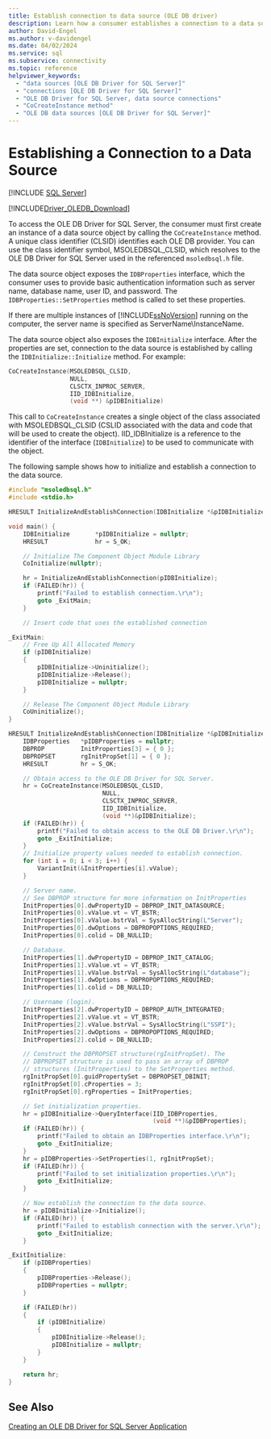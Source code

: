 ```yaml
---
title: Establish connection to data source (OLE DB driver)
description: Learn how a consumer establishes a connection to a data source by using OLE DB Driver for SQL Server.
author: David-Engel
ms.author: v-davidengel
ms.date: 04/02/2024
ms.service: sql
ms.subservice: connectivity
ms.topic: reference
helpviewer_keywords:
  - "data sources [OLE DB Driver for SQL Server]"
  - "connections [OLE DB Driver for SQL Server]"
  - "OLE DB Driver for SQL Server, data source connections"
  - "CoCreateInstance method"
  - "OLE DB data sources [OLE DB Driver for SQL Server]"
---
```

# Establishing a Connection to a Data Source

[!INCLUDE [SQL Server](../../../includes/applies-to-version/sql-asdb-asdbmi-asa-pdw.md)]

[!INCLUDE[Driver_OLEDB_Download](../../../includes/driver_oledb_download.md)]

To access the OLE DB Driver for SQL Server, the consumer must first create an instance of a data source object by calling the `CoCreateInstance` method. A unique class identifier (CLSID) identifies each OLE DB provider. You can use the class identifier symbol, MSOLEDBSQL_CLSID, which resolves to the OLE DB Driver for SQL Server used in the referenced `msoledbsql.h` file.

The data source object exposes the `IDBProperties` interface, which the consumer uses to provide basic authentication information such as server name, database name, user ID, and password. The `IDBProperties::SetProperties` method is called to set these properties.

If there are multiple instances of [!INCLUDE[ssNoVersion](../../../includes/ssnoversion-md.md)] running on the computer, the server name is specified as ServerName\InstanceName.

The data source object also exposes the `IDBInitialize` interface. After the properties are set, connection to the data source is established by calling the `IDBInitialize::Initialize` method. For example:

```cpp
CoCreateInstance(MSOLEDBSQL_CLSID,
                 NULL,
                 CLSCTX_INPROC_SERVER,
                 IID_IDBInitialize,
                 (void **) &pIDBInitialize)
```

 This call to `CoCreateInstance` creates a single object of the class associated with MSOLEDBSQL_CLSID (CSLID associated with the data and code that will be used to create the object). IID_IDBInitialize is a reference to the identifier of the interface (`IDBInitialize`) to be used to communicate with the object.

 The following sample shows how to initialize and establish a connection to the data source.

```cpp
#include "msoledbsql.h"
#include <stdio.h>

HRESULT InitializeAndEstablishConnection(IDBInitialize *&pIDBInitialize);

void main() {
    IDBInitialize       *pIDBInitialize = nullptr;
    HRESULT             hr = S_OK;

    // Initialize The Component Object Module Library
    CoInitialize(nullptr);

    hr = InitializeAndEstablishConnection(pIDBInitialize);
    if (FAILED(hr)) {
        printf("Failed to establish connection.\r\n");
        goto _ExitMain;
    }

    // Insert code that uses the established connection

_ExitMain:
    // Free Up All Allocated Memory
    if (pIDBInitialize)
    {
        pIDBInitialize->Uninitialize();
        pIDBInitialize->Release();
        pIDBInitialize = nullptr;
    }

    // Release The Component Object Module Library
    CoUninitialize();
}

HRESULT InitializeAndEstablishConnection(IDBInitialize *&pIDBInitialize) {
    IDBProperties   *pIDBProperties = nullptr;
    DBPROP          InitProperties[3] = { 0 };
    DBPROPSET       rgInitPropSet[1] = { 0 };
    HRESULT         hr = S_OK;

    // Obtain access to the OLE DB Driver for SQL Server.
    hr = CoCreateInstance(MSOLEDBSQL_CLSID,
                          NULL,
                          CLSCTX_INPROC_SERVER,
                          IID_IDBInitialize,
                          (void **)&pIDBInitialize);
    if (FAILED(hr)) {
        printf("Failed to obtain access to the OLE DB Driver.\r\n");
        goto _ExitInitialize;
    }
    // Initialize property values needed to establish connection.
    for (int i = 0; i < 3; i++) {
        VariantInit(&InitProperties[i].vValue);
    }

    // Server name.
    // See DBPROP structure for more information on InitProperties
    InitProperties[0].dwPropertyID = DBPROP_INIT_DATASOURCE;
    InitProperties[0].vValue.vt = VT_BSTR;
    InitProperties[0].vValue.bstrVal = SysAllocString(L"Server");
    InitProperties[0].dwOptions = DBPROPOPTIONS_REQUIRED;
    InitProperties[0].colid = DB_NULLID;

    // Database.
    InitProperties[1].dwPropertyID = DBPROP_INIT_CATALOG;
    InitProperties[1].vValue.vt = VT_BSTR;
    InitProperties[1].vValue.bstrVal = SysAllocString(L"database");
    InitProperties[1].dwOptions = DBPROPOPTIONS_REQUIRED;
    InitProperties[1].colid = DB_NULLID;

    // Username (login).
    InitProperties[2].dwPropertyID = DBPROP_AUTH_INTEGRATED;
    InitProperties[2].vValue.vt = VT_BSTR;
    InitProperties[2].vValue.bstrVal = SysAllocString(L"SSPI");
    InitProperties[2].dwOptions = DBPROPOPTIONS_REQUIRED;
    InitProperties[2].colid = DB_NULLID;

    // Construct the DBPROPSET structure(rgInitPropSet). The
    // DBPROPSET structure is used to pass an array of DBPROP
    // structures (InitProperties) to the SetProperties method.
    rgInitPropSet[0].guidPropertySet = DBPROPSET_DBINIT;
    rgInitPropSet[0].cProperties = 3;
    rgInitPropSet[0].rgProperties = InitProperties;

    // Set initialization properties.
    hr = pIDBInitialize->QueryInterface(IID_IDBProperties,
                                        (void **)&pIDBProperties);
    if (FAILED(hr)) {
        printf("Failed to obtain an IDBProperties interface.\r\n");
        goto _ExitInitialize;
    }
    hr = pIDBProperties->SetProperties(1, rgInitPropSet);
    if (FAILED(hr)) {
        printf("Failed to set initialization properties.\r\n");
        goto _ExitInitialize;
    }

    // Now establish the connection to the data source.
    hr = pIDBInitialize->Initialize();
    if (FAILED(hr)) {
        printf("Failed to establish connection with the server.\r\n");
        goto _ExitInitialize;
    }

_ExitInitialize:
    if (pIDBProperties)
    {
        pIDBProperties->Release();
        pIDBProperties = nullptr;
    }

    if (FAILED(hr))
    {
        if (pIDBInitialize)
        {
            pIDBInitialize->Release();
            pIDBInitialize = nullptr;
        }
    }

    return hr;
}
```

## See Also

[Creating an OLE DB Driver for SQL Server Application](creating-a-oledb-driver-for-sql-server-application.md)
